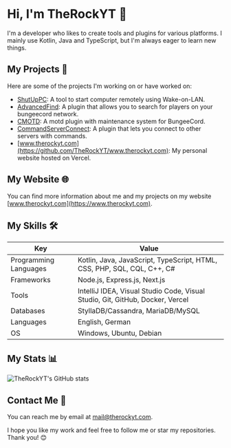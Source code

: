 # Hi, I'm TheRockYT 👋

I'm a developer who likes to create tools and plugins for various platforms. I mainly use Kotlin, Java and TypeScript, but I'm always eager to learn new things.

## My Projects 🚀

Here are some of the projects I'm working on or have worked on:

- [ShutUpPC](https://github.com/TheRockYT/ShutUpPC): A tool to start computer remotely using Wake-on-LAN.
- [AdvancedFind](https://github.com/TheRockYT/AdvancedFind): A plugin that allows you to search for players on your bungeecord network.
- [CMOTD](https://github.com/TheRockYT/CMOTD): A motd plugin with maintenance system for BungeeCord.
- [CommandServerConnect](https://github.com/TheRockYT/CommandServerConnect): A plugin that lets you connect to other servers with commands.
- [www.therockyt.com](https://github.com/TheRockYT/www.therockyt.com): My personal website hosted on Vercel.

## My Website 🌐

You can find more information about me and my projects on my website [www.therockyt.com](https://www.therockyt.com).

## My Skills 🛠️

| Key                   | Value                                                                         |
| --------------------- | ----------------------------------------------------------------------------- |
| Programming Languages | Kotlin, Java, JavaScript, TypeScript, HTML, CSS, PHP, SQL, CQL, C++, C#       |
| Frameworks            | Node.js, Express.js, Next.js                                                  |
| Tools                 | IntelliJ IDEA, Visual Studio Code, Visual Studio, Git, GitHub, Docker, Vercel |
| Databases             | StyllaDB/Cassandra, MariaDB/MySQL                                             |
| Languages             | English, German                                                               |
| OS                    | Windows, Ubuntu, Debian                                                       |

## My Stats 📊

![TheRockYT's GitHub stats](https://github-readme-stats.vercel.app/api?username=TheRockYT&show_icons=true&theme=dark)

## Contact Me 📧

You can reach me by email at mail@therockyt.com.

I hope you like my work and feel free to follow me or star my repositories. Thank you! 😊
